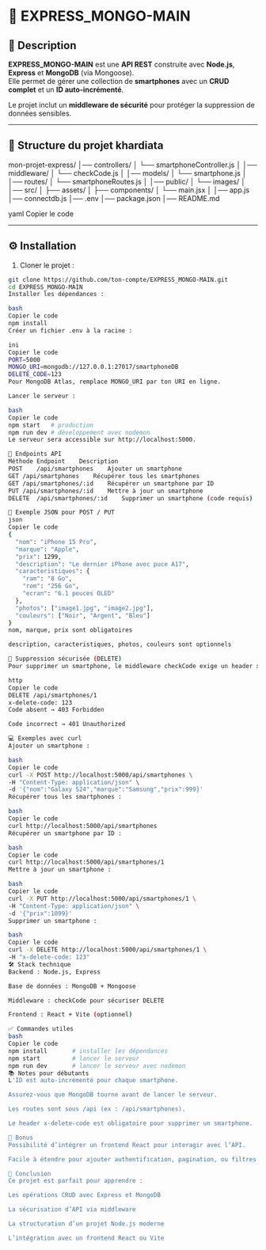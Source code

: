 # 📱 EXPRESS_MONGO-MAIN

## 🚀 Description
**EXPRESS_MONGO-MAIN** est une **API REST** construite avec **Node.js**, **Express** et **MongoDB** (via Mongoose).  
Elle permet de gérer une collection de **smartphones** avec un **CRUD complet** et un **ID auto-incrémenté**.  

Le projet inclut un **middleware de sécurité** pour protéger la suppression de données sensibles.

---

## 📂 Structure du projet khardiata

mon-projet-express/
│── controllers/
│ └── smartphoneController.js
│
│── middleware/
│ └── checkCode.js
│
│── models/
│ └── smartphone.js 
│
│── routes/
│ └── smartphoneRoutes.js
│
│── public/
│ └── images/
│
│── src/
│ ├── assets/
│ ├── components/
│ └── main.jsx
│
│── app.js
│── connectdb.js
│── .env
│── package.json
│── README.md

yaml
Copier le code

---

## ⚙️ Installation

1. Cloner le projet :  
```bash
git clone https://github.com/ton-compte/EXPRESS_MONGO-MAIN.git
cd EXPRESS_MONGO-MAIN
Installer les dépendances :

bash
Copier le code
npm install
Créer un fichier .env à la racine :

ini
Copier le code
PORT=5000
MONGO_URI=mongodb://127.0.0.1:27017/smartphoneDB
DELETE_CODE=123
Pour MongoDB Atlas, remplace MONGO_URI par ton URI en ligne.

Lancer le serveur :

bash
Copier le code
npm start   # production
npm run dev # développement avec nodemon
Le serveur sera accessible sur http://localhost:5000.

🔗 Endpoints API
Méthode	Endpoint	Description
POST	/api/smartphones	Ajouter un smartphone
GET	/api/smartphones	Récupérer tous les smartphones
GET	/api/smartphones/:id	Récupérer un smartphone par ID
PUT	/api/smartphones/:id	Mettre à jour un smartphone
DELETE	/api/smartphones/:id	Supprimer un smartphone (code requis)

📄 Exemple JSON pour POST / PUT
json
Copier le code
{
  "nom": "iPhone 15 Pro",
  "marque": "Apple",
  "prix": 1299,
  "description": "Le dernier iPhone avec puce A17",
  "caracteristiques": {
    "ram": "8 Go",
    "rom": "256 Go",
    "ecran": "6.1 pouces OLED"
  },
  "photos": ["image1.jpg", "image2.jpg"],
  "couleurs": ["Noir", "Argent", "Bleu"]
}
nom, marque, prix sont obligatoires

description, caracteristiques, photos, couleurs sont optionnels

🔐 Suppression sécurisée (DELETE)
Pour supprimer un smartphone, le middleware checkCode exige un header x-delete-code :

http
Copier le code
DELETE /api/smartphones/1
x-delete-code: 123
Code absent → 403 Forbidden

Code incorrect → 401 Unauthorized

💻 Exemples avec curl
Ajouter un smartphone :

bash
Copier le code
curl -X POST http://localhost:5000/api/smartphones \
-H "Content-Type: application/json" \
-d '{"nom":"Galaxy S24","marque":"Samsung","prix":999}'
Récupérer tous les smartphones :

bash
Copier le code
curl http://localhost:5000/api/smartphones
Récupérer un smartphone par ID :

bash
Copier le code
curl http://localhost:5000/api/smartphones/1
Mettre à jour un smartphone :

bash
Copier le code
curl -X PUT http://localhost:5000/api/smartphones/1 \
-H "Content-Type: application/json" \
-d '{"prix":1099}'
Supprimer un smartphone :

bash
Copier le code
curl -X DELETE http://localhost:5000/api/smartphones/1 \
-H "x-delete-code: 123"
🛠️ Stack technique
Backend : Node.js, Express

Base de données : MongoDB + Mongoose

Middleware : checkCode pour sécuriser DELETE

Frontend : React + Vite (optionnel)

✅ Commandes utiles
bash
Copier le code
npm install       # installer les dépendances
npm start         # lancer le serveur
npm run dev       # lancer le serveur avec nodemon
📚 Notes pour débutants
L'ID est auto-incrémenté pour chaque smartphone.

Assurez-vous que MongoDB tourne avant de lancer le serveur.

Les routes sont sous /api (ex : /api/smartphones).

Le header x-delete-code est obligatoire pour supprimer un smartphone.

🌟 Bonus
Possibilité d’intégrer un frontend React pour interagir avec l’API.

Facile à étendre pour ajouter authentification, pagination, ou filtres avancés.

📌 Conclusion
Ce projet est parfait pour apprendre :

Les opérations CRUD avec Express et MongoDB

La sécurisation d’API via middleware

La structuration d’un projet Node.js moderne

L’intégration avec un frontend React ou Vite
